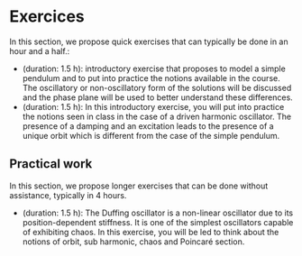 # Exercices

In this section, we propose quick exercises that can typically be done in an hour and a half.:

* [](ode:tutorial:simple_pendulum) (duration: 1.5 h): introductory exercise that proposes to model a simple pendulum and to put into practice the notions available in the course. The oscillatory or non-oscillatory form of the solutions will be discussed and the phase plane will be used to better understand these differences.
* [](ode:tutorial:driven_harmonic_oscillator) (duration: 1.5 h): In this introductory exercise, you will put into practice the notions seen in class in the case of a driven harmonic oscillator. The presence of a damping and an excitation leads to the presence of a unique orbit which is different from the case of the simple pendulum.



## Practical work

In this section, we propose longer exercises that can be done without assistance, typically in 4 hours.

* [](ode:practical_work:duffing_oscillator) (duration: 1.5 h): The Duffing oscillator is a non-linear oscillator due to its position-dependent stiffness. It is one of the simplest oscillators capable of exhibiting chaos. In this exercise, you will be led to think about the notions of orbit, sub harmonic, chaos and Poincaré section.
